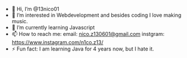 - 👋 Hi, I’m @13nico01
- 👀 I’m interested in Webdevelopment and besides coding I love making music.
- 🌱 I’m currently learning Javascript
- 📫 How to reach me: email: nico.z130601@gmail.com  instgram: https://www.instagram.com/n1co.z13/
- ⚡ Fun fact: I am learning Java for 4 years now, but I hate it.

